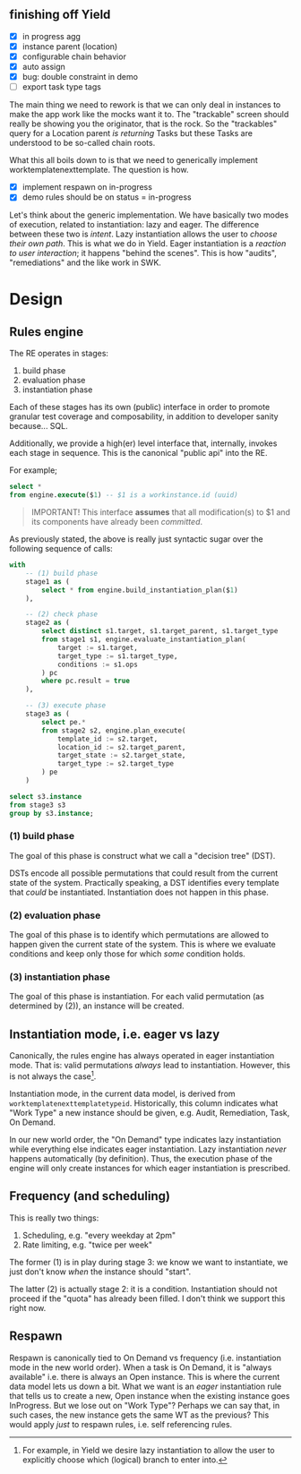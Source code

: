 ## finishing off Yield

- [x] in progress agg
- [x] instance parent (location)
- [x] configurable chain behavior
- [x] auto assign
- [x] bug: double constraint in demo
- [ ] export task type tags

The main thing we need to rework is that we can only deal in instances to make
the app work like the mocks want it to. The "trackable" screen should really be
showing you the originator, that is the rock. So the "trackables" query for a
Location parent _is returning_ Tasks but these Tasks are understood to be
so-called chain roots.

What this all boils down to is that we need to generically implement
worktemplatenexttemplate. The question is how.

- [x] implement respawn on in-progress
- [x] demo rules should be on status = in-progress

Let's think about the generic implementation. We have basically two modes of
execution, related to instantiation: lazy and eager. The difference between
these two is _intent_. Lazy instantiation allows the user to _choose their own
path_. This is what we do in Yield. Eager instantiation is a _reaction to user
interaction_; it happens "behind the scenes". This is how "audits",
"remediations" and the like work in SWK.

# Design

## Rules engine

The RE operates in stages:

1. build phase
2. evaluation phase
3. instantiation phase

Each of these stages has its own (public) interface in order to promote granular
test coverage and composability, in addition to developer sanity because... SQL.

Additionally, we provide a high(er) level interface that, internally, invokes
each stage in sequence. This is the canonical "public api" into the RE.

For example;

```sql
select *
from engine.execute($1) -- $1 is a workinstance.id (uuid)
```

> IMPORTANT!
> This interface **assumes** that all modification(s) to $1 and its components
> have already been _committed_.

As previously stated, the above is really just syntactic sugar over the
following sequence of calls:

```sql
with
    -- (1) build phase
    stage1 as (
        select * from engine.build_instantiation_plan($1)
    ),

    -- (2) check phase
    stage2 as (
        select distinct s1.target, s1.target_parent, s1.target_type
        from stage1 s1, engine.evaluate_instantiation_plan(
            target := s1.target,
            target_type := s1.target_type,
            conditions := s1.ops
        ) pc
        where pc.result = true
    ),

    -- (3) execute phase
    stage3 as (
        select pe.*
        from stage2 s2, engine.plan_execute(
            template_id := s2.target,
            location_id := s2.target_parent,
            target_state := s2.target_state,
            target_type := s2.target_type
        ) pe
    )

select s3.instance
from stage3 s3
group by s3.instance;
```

### (1) build phase

The goal of this phase is construct what we call a "decision tree" (DST).

DSTs encode all possible permutations that could result from the current state
of the system. Practically speaking, a DST identifies every template that
_could_ be instantiated. Instantiation does not happen in this phase.

### (2) evaluation phase

The goal of this phase is to identify which permutations are allowed to happen
given the current state of the system. This is where we evaluate conditions and
keep only those for which _some_ condition holds.

### (3) instantiation phase

The goal of this phase is instantiation. For each valid permutation (as
determined by (2)), an instance will be created.

## Instantiation mode, i.e. eager vs lazy

Canonically, the rules engine has always operated in eager instantiation mode.
That is: valid permutations _always_ lead to instantiation. However, this is not
always the case[^1].

Instantiation mode, in the current data model, is derived from
`worktemplatenexttemplatetypeid`. Historically, this column indicates what "Work
Type" a new instance should be given, e.g. Audit, Remediation, Task, On Demand.

In our new world order, the "On Demand" type indicates lazy instantiation while
everything else indicates eager instantiation. Lazy instantiation _never_
happens automatically (by definition). Thus, the execution phase of the engine
will only create instances for which eager instantiation is prescribed.

## Frequency (and scheduling)

This is really two things:

1. Scheduling, e.g. "every weekday at 2pm"
2. Rate limiting, e.g. "twice per week"

The former (1) is in play during stage 3: we know we want to instantiate, we
just don't know _when_ the instance should "start".

The latter (2) is actually stage 2: it is a condition. Instantiation should not
proceed if the "quota" has already been filled. I don't think we support this
right now.

## Respawn

Respawn is canonically tied to On Demand vs frequency (i.e. instantiation mode
in the new world order). When a task is On Demand, it is "always available" i.e.
there is always an Open instance. This is where the current data model lets us
down a bit. What we want is an _eager_ instantiation rule that tells us to create
a new, Open instance when the existing instance goes InProgress. But we lose out
on "Work Type"? Perhaps we can say that, in such cases, the new instance gets
the same WT as the previous? This would apply _just_ to respawn rules, i.e.
self referencing rules.

[^1]:
    For example, in Yield we desire lazy instantiation to allow the user to
    explicitly choose which (logical) branch to enter into.
